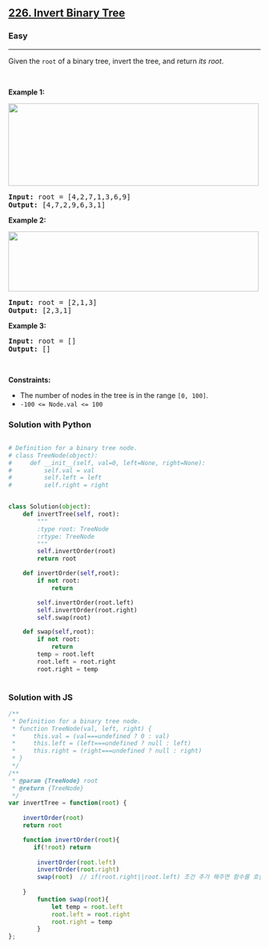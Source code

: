 <h2><a href="https://leetcode.com/problems/invert-binary-tree">226. Invert Binary Tree</a></h2><h3>Easy</h3><hr><p>Given the <code>root</code> of a binary tree, invert the tree, and return <em>its root</em>.</p>

<p>&nbsp;</p>
<p><strong class="example">Example 1:</strong></p>
<img alt="" src="https://assets.leetcode.com/uploads/2021/03/14/invert1-tree.jpg" style="width: 500px; height: 165px;" />
<pre>
<strong>Input:</strong> root = [4,2,7,1,3,6,9]
<strong>Output:</strong> [4,7,2,9,6,3,1]
</pre>

<p><strong class="example">Example 2:</strong></p>
<img alt="" src="https://assets.leetcode.com/uploads/2021/03/14/invert2-tree.jpg" style="width: 500px; height: 120px;" />
<pre>
<strong>Input:</strong> root = [2,1,3]
<strong>Output:</strong> [2,3,1]
</pre>

<p><strong class="example">Example 3:</strong></p>

<pre>
<strong>Input:</strong> root = []
<strong>Output:</strong> []
</pre>

<p>&nbsp;</p>
<p><strong>Constraints:</strong></p>

<ul>
	<li>The number of nodes in the tree is in the range <code>[0, 100]</code>.</li>
	<li><code>-100 &lt;= Node.val &lt;= 100</code></li>
</ul>

### Solution with Python

```python

# Definition for a binary tree node.
# class TreeNode(object):
#     def __init__(self, val=0, left=None, right=None):
#         self.val = val
#         self.left = left
#         self.right = right


class Solution(object):
    def invertTree(self, root):
        """
        :type root: TreeNode
        :rtype: TreeNode
        """
        self.invertOrder(root)
        return root

    def invertOrder(self,root):
        if not root:
            return

        self.invertOrder(root.left)
        self.invertOrder(root.right)
        self.swap(root)

    def swap(self,root):
        if not root:
            return
        temp = root.left
        root.left = root.right
        root.right = temp
        

```

### Solution with JS
```javascript
/**
 * Definition for a binary tree node.
 * function TreeNode(val, left, right) {
 *     this.val = (val===undefined ? 0 : val)
 *     this.left = (left===undefined ? null : left)
 *     this.right = (right===undefined ? null : right)
 * }
 */
/**
 * @param {TreeNode} root
 * @return {TreeNode}
 */
var invertTree = function(root) {
    
    invertOrder(root)
    return root

    function invertOrder(root){
       if(!root) return
    
        invertOrder(root.left)
        invertOrder(root.right)
        swap(root)  // if(root.right||root.left) 조건 추가 해주면 함수를 호출 연산 절약._
        
    }
        function swap(root){
            let temp = root.left
            root.left = root.right
            root.right = temp
        }
};

```

